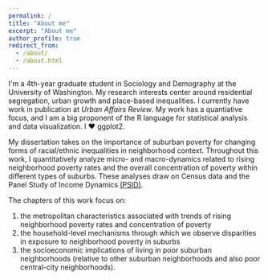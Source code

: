 ```yaml
---
permalink: /
title: "About me"
excerpt: "About me"
author_profile: true
redirect_from: 
  - /about/
  - /about.html
---
```


I'm a 4th-year graduate student in Sociology and Demography at the University of Washington. My research interests center around residential segregation, urban growth and place-based inequalities. I currently have work in publication at _Urban Affairs Review_. My work has a quantiative focus, and I am a big proponent of the R language for statistical analysis and data visualization. I :heart: ggplot2.

My dissertation takes on the importance of suburban poverty for changing forms of racial/ethnic inequalities in neighborhood context. Throughout this work, I quantitatively analyze micro- and macro-dynamics related to rising neighborhood poverty rates and the overall concentration of poverty within different types of suburbs. These analyses draw on Census data and the Panel Study of Income Dynamics [(PSID)](http://psid.org). 

The chapters of this work focus on:
  1. the metropolitan characteristics associated with trends of rising neighborhood poverty rates and concentration of poverty
  2. the household-level mechanisms through which we observe disparities in exposure to neighborhood poverty in suburbs 
  3. the socioeconomic implications of living in poor suburban neighborhoods (relative to other suburban neighborhoods and also poor central-city neighborhoods).

